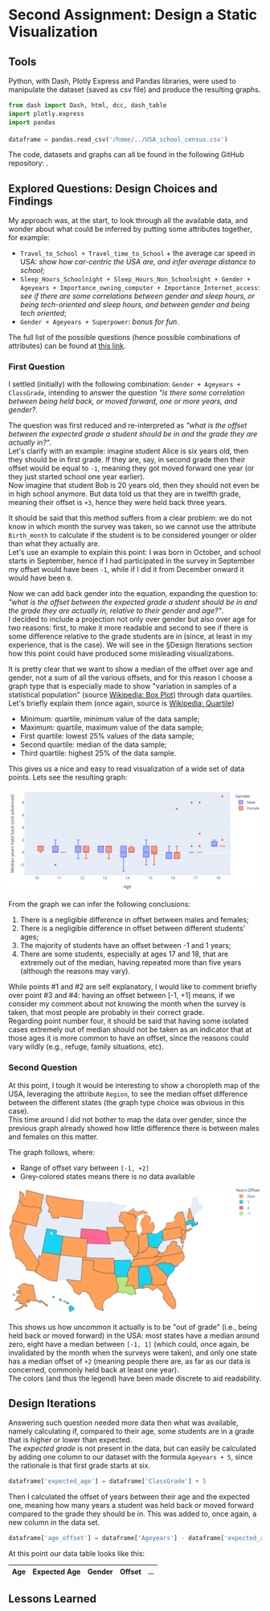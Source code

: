 # Second Assignment: Design a Static Visualization

## Tools

Python, with Dash, Plotly Express and Pandas libraries, were used to manipulate the dataset (saved as csv file) and produce the resulting graphs. 

```python
from dash import Dash, html, dcc, dash_table
import plotly.express
import pandas

dataframe = pandas.read_csv('/home/../USA_school_census.csv')
```

The code, datasets and graphs can all be found in the following GitHub repository: [](https://github.com/mhetacc/data15003).

## Explored Questions: Design Choices and Findings

My approach was, at the start, to look through all the available data, and wonder about what could be inferred by putting some attributes together, for example:
- `Travel_to_School + Travel_time_to_School` + the average car speed in USA: *show how car-centric the USA are, and infer average distance to school*;
- `Sleep_Hours_Schoolnight + Sleep_Hours_Non_Schoolnight + Gender + Ageyears + Importance_owning_computer + Importance_Internet_access`: *see if there are some correlations between gender and sleep hours, or being tech-oriented and sleep hours, and between gender and being tech oriented*;
- `Gender + Ageyears + Superpower`: *bonus for fun*.

The full list of the possible questions (hence possible combinations of attributes) can be found at [this link](https://github.com/mhetacc/data15003/blob/main/ii_second_assignment/questions.md#questions).

### First Question

I settled (initially) with the following combination: `Gender + Ageyears + ClassGrade`, intending to answer the question *"is there some correlation between being held back, or moved forward, one or more years, and gender?*. 

The question was first reduced and re-interpreted as *"what is the offset between the expected grade a student should be in and the grade they are actually in?"*. \
Let's clarify with an example: imagine student Alice is six years old, then they should be in first grade. If they are, say, in second grade then their offset would be equal to `-1`, meaning they got moved forward one year (or they just started school one year earlier). \
Now imagine that student Bob is 20 years old, then they should not even be in high school anymore. But data told us that they are in twelfth grade, meaning their offset is `+3`, hence they were held back three years.

It should be said that this method suffers from a clear problem: we do not know in which month the survey was taken, so we cannot use the attribute `Birth_month` to calculate if the student is to be considered younger or older than what they actually are. \
Let's use an example to explain this point: I was born in October, and school starts in September, hence if I had participated in the survey in September my offset would have been `-1`, while if I did it from December onward it would have been `0`. 

Now we can add back gender into the equation, expanding the question to: *"what is the offset between the expected grade a student should be in and the grade they are actually in, relative to their gender and age?"*.\
I decided to include a projection not only over gender but also over age for two reasons: first, to make it more readable and second to see if there is some difference relative to the grade students are in (since, at least in my experience, that is the case). We will see in the §Design Iterations section how this point could have produced some misleading visualizations. 

It is pretty clear that we want to show a median of the offset over age and gender, not a sum of all the various offsets, and for this reason I choose a graph type that is especially made to show "variation in samples of a statistical population" (source [Wikipedia: Box Plot](https://en.wikipedia.org/wiki/Box_plot)) through data quartiles. Let's briefly explain them (once again, source is [Wikipedia: Quartile](https://en.wikipedia.org/wiki/Quartile))

- Minimum: quartile, minimum value of the data sample;
- Maximum: quartile, maximum value of the data sample;
- First quartile: lowest 25% values of the data sample;
- Second quartile: median of the data sample;
- Third quartile: highest 25% of the data sample.

This gives us a nice and easy to read visualization of a wide set of data points. Lets see the resulting graph:

![](./graphs/boxplot_grade_retention.png)

From the graph we can infer the following conclusions:

1. There is a negligible difference in offset between males and females;
2. There is a negligible difference in offset between different students' ages;
3. The majority of students have an offset between -1 and 1 years;
4. There are some students, especially at ages 17 and 18, that are extremely out of the median, having repeated more than five years (although the reasons may vary).

While points #1 and #2 are self explanatory, I would like to comment briefly over point #3 and #4: having an offset between [-1, +1] means, if we consider my comment about not knowing the month when the survey is taken, that most people are probably in their correct grade. \
Regarding point number four, it should be said that having some isolated cases extremely out of median should not be taken as an indicator that at those ages it is more common to have an offset, since the reasons could vary wildly (e.g., refuge, family situations, etc).

### Second Question

At this point, I tough it would be interesting to show a choropleth map of the USA, leveraging the attribute `Region`, to see the median offset difference between the different states (the graph type choice was obvious in this case). \
This time around I did not bother to map the data over gender, since the previous graph already showed how little difference there is between males and females on this matter.

The graph follows, where:

- Range of offset vary between `[-1, +2]`
- Grey-colored states means there is no data available

![](./graphs/usa_map_graderetention_discrete.png)

This shows us how uncommon it actually is to be "out of grade" (i.e., being held back or moved forward) in the USA: most states have a median around zero, eight have a median between `[-1, 1]` (which could, once again, be invalidated by the month when the surveys were taken), and only one state has a median offset of `+2` (meaning people there are, as far as our data is concerned, commonly held back at least one year).\
The colors (and thus the legend) have been made discrete to aid readability.


## Design Iterations

Answering such question needed more data then what was available, namely calculating if, compared to their age, some students are in a grade that is higher or lower than expected. \
The *expected grade* is not present in the data, but can easily be calculated by adding one column to our dataset with the formula `Ageyears + 5`, since the rationale is that first grade starts at six.

```python
dataframe['expected_age'] = dataframe['ClassGrade'] + 5
```

Then I calculated the offset of years between their age and the expected one, meaning how many years a student was held back or moved forward compared to the grade they should be in. This was added to, once again, a new column in the data set.

```python
dataframe['age_offset'] = dataframe['Ageyears'] - dataframe['expected_age']
```

At this point our data table looks like this:

| Age | Expected Age | Gender | Offset | ... |
| :-: | :-: | :-: | :-: | :-: | 

## Lessons Learned
